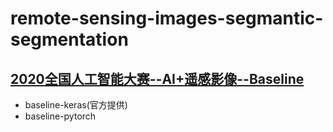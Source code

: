 remote-sensing-images-segmantic-segmentation
===
## [2020全国人工智能大赛--AI+遥感影像--Baseline](https://www.datafountain.cn/competitions/457)
* baseline-keras(官方提供)
* baseline-pytorch
